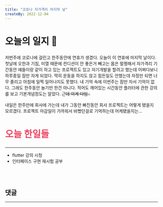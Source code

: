 ```yaml
---
title: "코로나 자가격리 마지막 날"
createBy: 2022-12-04
---
```



## <h2 style="font-size: 30px">오늘의 일지 🎪</h2>
저번주에 코로나에 걸린고 한주동안에 연휴가 생겼다. 오늘이 이 연휴에 마지막 날이다. 
<br>
첫날에 오한과 기침, 미열 때문에 컨디션이 안 좋은거 빼고는 몸은 멀쩡해서 자가격리 기간동안 얘들이랑 같이 하고 있는 프로젝트도 있고 자기개발을 할려고 했는데 어쩌다보니 하루종일 잠만 자게 되었다. 딱히 운동을 하지도 않고 힘든일도 안했는데 자정만 되면 너무 졸리고 아침에 일찍 일어나지도 못했다. 내 기억 속에 이번주는 잠만 자서 기억이 없다. 
그래도 한주동안 놀기만 한건 아니다. 적어도 깨어있는 시간동안 플러터에 관한 강의를 보고 기본개념정도는 알았다. ~~근데 이게 다임..~~
<br>
<br>
내일은 한주만에 회사에 가는데 내가 그동안 빠진동안 회사 프로젝트는 어떻게 됐을지 모르겠다. 프로젝트 마감일이 가까워서 바빴던걸로 기억하는데 어케됐을지는...





## <h2 style="color: #ee4867; font-size: 30px">오늘 한일들</h2>
--- 
- flutter 강의 시청
- 인터페이스 구현 재시험 공부

<br>
<br>

## 댓글
---
<br>

<Comment />
